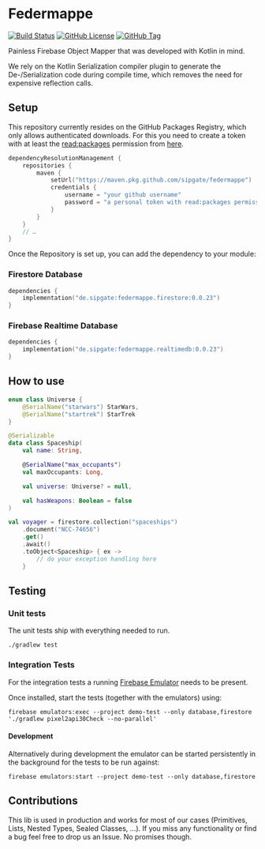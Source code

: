 # Federmappe

[![Build Status](https://github.com/sipgate/federmappe/actions/workflows/ci.yml/badge.svg)](https://github.com/sipgate/federmappe/actions/workflows/ci.yml)
[![GitHub License](https://img.shields.io/github/license/sipgate/federmappe)](https://github.com/sipgate/federmappe/blob/main/LICENSE)
[![GitHub Tag](https://img.shields.io/github/v/tag/sipgate/federmappe)](https://github.com/sipgate/federmappe/tags)

Painless Firebase Object Mapper that was developed with Kotlin in mind.

We rely on the Kotlin Serialization compiler plugin to generate the De-/Serialization
code during compile time, which removes the need for expensive reflection calls.

## Setup

This repository currently resides on the GitHub Packages Registry, which only allows authenticated downloads.
For this you need to create a token with at least the [read:packages](https://docs.github.com/en/rest/packages/packages?apiVersion=2022-11-28#about-github-packages) permission from [here](https://github.com/settings/personal-access-tokens/new).

```kotlin
dependencyResolutionManagement {
    repositories {
        maven {
            setUrl("https://maven.pkg.github.com/sipgate/federmappe")
            credentials {
                username = "your github username"
                password = "a personal token with read:packages permission"
            }
        }
    }
    // …
}
```

Once the Repository is set up, you can add the dependency to your module:

### Firestore Database

```kotlin
dependencies {
    implementation("de.sipgate:federmappe.firestore:0.0.23")
}
```

### Firebase Realtime Database

```kotlin
dependencies {
    implementation("de.sipgate:federmappe.realtimedb:0.0.23")
}
```

## How to use

```kotlin
enum class Universe {
    @SerialName("starwars") StarWars,
    @SerialName("startrek") StarTrek
}

@Serializable
data class Spaceship(
    val name: String,

    @SerialName("max_occupants")
    val maxOccupants: Long,

    val universe: Universe? = null,

    val hasWeapons: Boolean = false 
)

val voyager = firestore.collection("spaceships")
    .document("NCC-74656")
    .get()
    .await()
    .toObject<Spaceship> { ex ->
        // do your exception handling here
    }
```

## Testing

### Unit tests

The unit tests ship with everything needed to run.

```shell
./gradlew test
```

### Integration Tests

For the integration tests a running [Firebase Emulator](https://firebase.google.com/docs/emulator-suite) needs to be present.

Once installed, start the tests (together with the emulators) using:

```shell
firebase emulators:exec --project demo-test --only database,firestore './gradlew pixel2api30Check --no-parallel'
```

#### Development

Alternatively during development the emulator can be started persistently in the background for the tests to be run against:

```shell
firebase emulators:start --project demo-test --only database,firestore
```

## Contributions

This lib is used in production and works for most of our cases (Primitives, Lists, Nested Types, Sealed Classes, …).
If you miss any functionality or find a bug feel free to drop us an Issue. No promises though.
